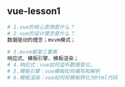 ## vue-lesson1

``` bash
# 1.vue的核心思想是什么？
# 2.vue的设计理念是什么？
数据驱动的理念；mvvm模式；

# 3.mvvm框架三要素
响应式、模板引擎、模板渲染；
# 4.响应式：vue如何监听数据变化。
# 5.模板引擎：vue模板如何编写和解析
# 6.模板渲染：vue如何将模板转化为html代码

```